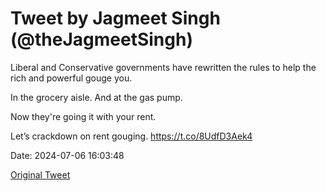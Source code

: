 # Tweet by Jagmeet Singh (@theJagmeetSingh)

Liberal and Conservative governments have rewritten the rules to help the rich and powerful gouge you.

In the grocery aisle.
And at the gas pump.

Now they're going it with your rent.

Let’s crackdown on rent gouging. https://t.co/8UdfD3Aek4

Date: 2024-07-06 16:03:48

[Original Tweet](https://x.com/theJagmeetSingh/status/1809619266368319670)
